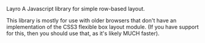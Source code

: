 Layro
A Javascript library for simple row-based layout.

This library is mostly for use with older browsers that don't have an implementation
of the CSS3 flexible box layout module. (If you have support for this, then you should
use that, as it's likely MUCH faster).
